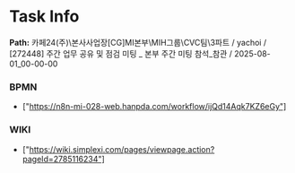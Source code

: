 # Task Info

**Path:** 카페24(주)\본사사업장\[CG]MI본부\MIH그룹\CVC팀\3파트 / yachoi / [272448] 주간 업무 공유 및 점검 미팅 _ 본부 주간 미팅 참석_참관 / 2025-08-01_00-00-00

### BPMN
- ["https://n8n-mi-028-web.hanpda.com/workflow/ijQd14Aqk7KZ6eGy"]

### WIKI
- ["https://wiki.simplexi.com/pages/viewpage.action?pageId=2785116234"]

